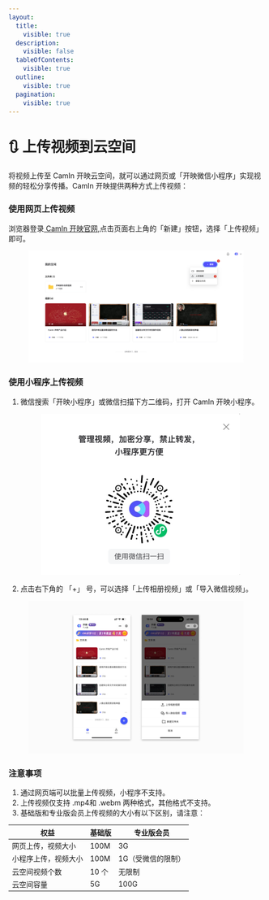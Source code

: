 ```yaml
---
layout:
  title:
    visible: true
  description:
    visible: false
  tableOfContents:
    visible: true
  outline:
    visible: true
  pagination:
    visible: true
---
```


# 🔃 上传视频到云空间

将视频上传至 CamIn 开映云空间，就可以通过网页或「开映微信小程序」实现视频的轻松分享传播。CamIn 开映提供两种方式上传视频：

### 使用网页上传视频

浏览器登录[ CamIn 开映官网](https://www.camin.cn/login),点击页面右上角的「新建」按钮，选择「上传视频」即可。

<figure><img src="../../.gitbook/assets/image (31).png" alt=""><figcaption></figcaption></figure>

### 使用小程序上传视频

1.  微信搜索「开映小程序」或微信扫描下方二维码，打开 CamIn 开映小程序。

    <figure><img src="../../.gitbook/assets/image (32).png" alt=""><figcaption></figcaption></figure>
2. 点击右下角的 「+」 号，可以选择「上传相册视频」或「导入微信视频」。

<figure><img src="../../.gitbook/assets/上传视频示意图.png" alt=""><figcaption></figcaption></figure>

### 注意事项

1. 通过网页端可以批量上传视频，小程序不支持。
2. 上传视频仅支持 .mp4和 .webm 两种格式，其他格式不支持。
3. 基础版和专业版会员上传视频的大小有以下区别，请注意：

| 权益         | 基础版  | 专业版会员      |
| ---------- | ---- | ---------- |
| 网页上传，视频大小  | 100M | 3G         |
| 小程序上传，视频大小 | 100M | 1G（受微信的限制） |
| 云空间视频个数    | 10 个 | 无限制        |
| 云空间容量      | 5G   | 100G       |

